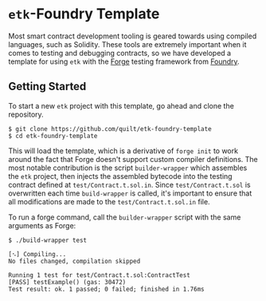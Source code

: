 # `etk`-Foundry Template

Most smart contract development tooling is geared towards using compiled
languages, such as Solidity. These tools are extremely important when it comes
to testing and debugging contracts, so we have developed a template for using
`etk` with the [Forge][forge] testing framework from [Foundry][forge].

## Getting Started

To start a new `etk` project with this template, go ahead and clone the
repository.

```console
$ git clone https://github.com/quilt/etk-foundry-template
$ cd etk-foundry-template
```

This will load the template, which is a derivative of `forge init` to work
around the fact that Forge doesn't support custom compiler definitions. The
most notable contribution is the script `builder-wrapper` which assembles the
`etk` project, then injects the assembled bytecode into the testing contract
defined at `test/Contract.t.sol.in`. Since `test/Contract.t.sol` is overwritten
each time `build-wrapper` is called, it's important to ensure that all
modifications are made to the `test/Contract.t.sol.in` file.

To run a forge command, call the `builder-wrapper` script with the same arguments
as Forge:

```console
$ ./build-wrapper test

[⠢] Compiling...
No files changed, compilation skipped

Running 1 test for test/Contract.t.sol:ContractTest
[PASS] testExample() (gas: 30472)
Test result: ok. 1 passed; 0 failed; finished in 1.76ms
```

[foundry]: https://github.com/foundry-rs/foundry
[forge]: https://github.com/foundry-rs/foundry/blob/master/forge

